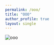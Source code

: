 ```yaml
---
permalink: /ooo/
title: "OOO"
author_profile: true
layout: single
---
```


![ooo](https://media.giphy.com/media/lPuW5AlR9AeWzSsIqi/giphy.gif)
